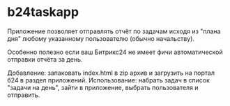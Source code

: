 # b24taskapp
Приложение позволяет отправлять отчёт по задачам исходя из "плана дня" любому указанному пользователю (обычно начальству).

Особенно полезно если ваш Битрикс24 не имеет фичи автоматической отправки отчёта за день.

Добавление: запаковать index.html в zip архив и загрузить на портал б24 в раздел приложений.
Использование: набрать задач в список "задачи на день", зайти в приложение, выбрать пользователя и отправить.
